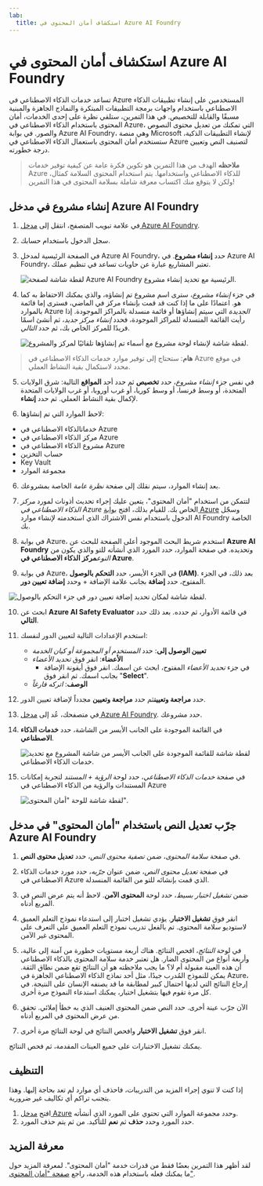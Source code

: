 ```yaml
---
lab:
  title: استكشاف أمان المحتوى في Azure AI Foundry
---
```


# استكشاف أمان المحتوى في Azure AI Foundry

تساعد خدمات الذكاء الاصطناعي في Azure المستخدمين على إنشاء تطبيقات الذكاء الاصطناعي باستخدام واجهات برمجة التطبيقات المبتكرة والنماذج الجاهزة والمبنية مسبقًا والقابلة للتخصيص. في هذا التمرين، ستلقي نظرة على إحدى الخدمات، أمان المحتوى باستخدام الذكاء الاصطناعي في Azure، التي تمكنك من تعديل محتوى النصوص والصور. في بوابة Azure AI Foundry، وهي منصة Microsoft لإنشاء التطبيقات الذكية، ستستخدم أمان المحتوى باستعمال الذكاء الاصطناعي في Azure لتصنيف النص وتعيين درجة خطورته. 

> **ملاحظه** الهدف من هذا التمرين هو تكوين فكرة عامة عن كيفية توفير خدمات Azure للذكاء الاصطناعي واستخدامها. يتم استخدام المحتوى السلامة كمثال، ولكن لا يتوقع منك اكتساب معرفة شاملة بسلامة المحتوى في هذا التمرين!

## إنشاء مشروع في مدخل Azure AI Foundry

1. في علامة تبويب المتصفح، انتقل إلى [مدخل Azure AI Foundry](https://ai.azure.com?azure-portal=true).

2. سجل الدخول باستخدام حسابك. 

3. في الصفحة الرئيسية لمدخل Azure AI Foundry، حدد **إنشاء مشروع**. في Azure AI Foundry، تعتبر المشاريع عبارة عن حاويات تساعد في تنظيم عملك.  

    ![لقطة شاشة لصفحة Azure AI Foundry الرئيسية مع تحديد إنشاء مشروع.](./media/azure-ai-foundry-home-page.png)

4. في جزء *إنشاء مشروع*، سترى اسم مشروع تم إنشاؤه، والذي يمكنك الاحتفاظ به كما هو. اعتمادًا على ما إذا كنت قد قمت بإنشاء مركز في الماضي، فسترى إما قائمة بالموارد Azure *الجديدة* التي سيتم إنشاؤها أو قائمة منسدلة بالمراكز الموجودة. إذا رأيت القائمة المنسدلة للمراكز الموجودة، فحدد *إنشاء مركز جديد*، ثم أنشئ اسمًا فريدًا للمركز الخاص بك، ثم حدد *التالي*.  
 
    ![لقطة شاشة لإنشاء لوحة مشروع مع أسماء تم إنشاؤها تلقائيًا لمركز والمشروع.](./media/azure-ai-foundry-create-project.png)

> **هام**: ستحتاج إلى توفير موارد خدمات الذكاء الاصطناعي في Azure في موقع محدد لاستكمال بقية النشاط العملي.

5. في نفس جزء *إنشاء مشروع*، حدد **تخصيص** ثم حدد أحد **المواقع** التالية: شرق الولايات المتحدة، أو وسط فرنسا، أو وسط كوريا، أو غرب أوروبا، أو غرب الولايات المتحدة لإكمال بقية النشاط العملي. ثم حدد **إنشاء**. 

1. لاحظ الموارد التي تم إنشاؤها: 
- خدماتالذكاء الاصطناعي في Azure
- مركز الذكاء الاصطناعي في Azure
- مشروع الذكاء الاصطناعي في Azure
- حساب التخزين
- Key Vault
- مجموعة الموارد  

6. بعد إنشاء الموارد، سيتم نقلك إلى صفحة *نظرة عامة* الخاصة بمشروعك. 

7. لتتمكن من استخدام "أمان المحتوى"، يتعين عليك إجراء تحديث أذونات لمورد *مركز الذكاء الاصطناعي في Azure* الخاص بك. للقيام بذلك، افتح [بوابة Azure](https://portal.azure.com?portal-azure=true) وسجّل الدخول باستخدام نفس الاشتراك الذي استخدمته لإنشاء موارد AI Foundry الخاصة بك.  

8. في بوابة Azure، استخدم شريط البحث الموجود أعلى الصفحة للبحث عن **Azure AI Foundry** وتحديده. في صفحة الموارد، حدد المورد الذي أنشأته للتو والذي يكون من *النوع***مركز الذكاء الاصطناعي في Azure**.  

9. في بوابة Azure، في الجزء الأيسر، حدد **التحكم بالوصول (IAM)**. بعد ذلك، في الجزء المفتوح، حدد **إضافة** بجانب علامة الإضافة + وحدد **إضافة تعيين دور**. 

![لقطة شاشة لمكان تحديد إضافة تعيين دور في جزء التحكم بالوصول.](./media/content-safety/access-control-step-one.png)

10. ابحث عن **Azure AI Safety Evaluator** في قائمة الأدوار، ثم حدده. بعد ذلك حدد **التالي**. 

11. استخدم الإعدادات التالية لتعيين الدور لنفسك: 
    - **تعيين الوصول إلى**: حدد *المستخدم أو المجموعة أو كيان الخدمة*
    - **الأعضاء**: انقر فوق *تحديد الأعضاء*
        - في جزء *تحديد الأعضاء* المفتوح، ابحث عن اسمك. انقر فوق أيقونة الإضافة بجانب اسمك. ثم انقر فوق "**Select**".
    - **الوصف**: *اتركه فارغاً*

12. حدد **مراجعة وتعيين**ثم حدد **مراجعة وتعيين** مجدداً لإضافة تعيين الدور.    

13. في متصفحك، عُد إلى [مدخل Azure AI Foundry](https://ai.azure.com?azure-portal=true). حدد مشروعك. 

14. في القائمة الموجودة على الجانب الأيسر من الشاشة، حدد **خدمات الذكاء الاصطناعي**.
 
    ![لقطة شاشة للقائمة الموجودة على الجانب الأيسر من شاشة المشروع مع تحديد خدمات الذكاء الاصطناعي.](./media/azure-ai-foundry-ai-services.png)  

15. في صفحة *خدمات الذكاء الاصطناعي*، حدد لوحة *الرؤية + المستند* لتجربة إمكانات المستندات والرؤية من الذكاء الاصطناعي في Azure
    
    ![لقطة شاشة للوحة "أمان المحتوى".](./media/content-safety-tile.png)

## جرّب تعديل النص باستخدام "أمان المحتوى" في مدخل Azure AI Foundry 

1. في صفحة *سلامة المحتوى*، ضمن *تصفية محتوى النص*، حدد **تعديل محتوى النص**.

2. في صفحة *تعديل محتوى النص*، ضمن عنوان *جرّبه*، حدد مورد خدمات الذكاء الاصطناعي في Azure الذي قمت بإنشائه للتو من القائمة المنسدلة.   

3. ضمن *تشغيل اختبار بسيط*، حدد لوحة **المحتوى الآمن**. لاحظ أنه يتم عرض النص في المربع أدناه. 

4. انقر فوق **تشغيل الاختبار**. يؤدي تشغيل اختبار إلى استدعاء نموذج التعلم العميق لاستوديو سلامة المحتوى. تم بالفعل تدريب نموذج التعلم العميق على التعرف على المحتوى غير الآمن.

5. في لوحة *النتائج*، افحص النتائج. هناك أربعة مستويات خطورة من آمنة إلى عالية، وأربعة أنواع من المحتوى الضار. هل تعتبر خدمة سلامة المحتوى بالذكاء الاصطناعي أن هذه العينة مقبولة أم لا؟ ما يجب ملاحظته هو أن النتائج تقع ضمن نطاق الثقة. يمكن للنموذج المُدرب جيدًا، مثل أحد نماذج الذكاء الاصطناعي الجاهزة في Azure، إرجاع النتائج التي لديها احتمال كبير لمطابقة ما قد يصنفه الإنسان على النتيجة. في كل مرة تقوم فيها بتشغيل اختبار، يمكنك استدعاء النموذج مرة أخرى. 

6. الآن جرّب عينة أخرى. حدد النص ضمن المحتوى العنيف الذي به خطأ إملائي. تحقق من عرض المحتوى في المربع أدناه.

7. انقر فوق **تشغيل الاختبار** وافحص النتائج في لوحة النتائج مرة أخرى. 

يمكنك تشغيل الاختبارات على جميع العينات المقدمة، ثم فحص النتائج.

## التنظيف

إذا كنت لا تنوي إجراء المزيد من التدريبات، فاحذف أي موارد لم تعد بحاجة إليها. وهذا يتجنب تراكم أي تكاليف غير ضرورية.

1. افتح [مدخل Azure]( https://portal.azure.com) وحدد مجموعة الموارد التي تحتوي على المورد الذي أنشأته.
1. حدد المورد وحدد **حذف** ثم **نعم** للتأكيد. من ثم يتم حذف المورد.

## معرفة المزيد

لقد أظهر هذا التمرين بعضًا فقط من قدرات خدمة "أمان المحتوى". لمعرفة المزيد حول ما يمكنك فعله باستخدام هذه الخدمة، راجع [صفحة "أمان المحتوى"](https://learn.microsoft.com/azure/ai-services/content-safety/overview).